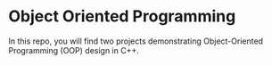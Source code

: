 # Object Oriented Programming
In this repo, you will find two projects demonstrating Object-Oriented Programming (OOP) design in C++.



